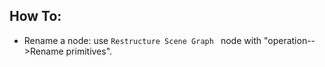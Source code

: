 

## How To:

- Rename a node: use `Restructure Scene Graph ` node with "operation-->Rename primitives".
